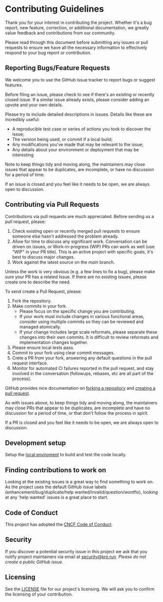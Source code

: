 # Contributing Guidelines

Thank you for your interest in contributing the project. Whether it's a bug report, new feature, correction, or additional documentation, we greatly value feedback and contributions from our community.

Please read through this document before submitting any issues or pull requests to ensure we have all the necessary information to effectively respond to your bug report or contribution.

## Reporting Bugs/Feature Requests

We welcome you to use the GitHub issue tracker to report bugs or suggest features.

Before filing an issue, please check to see if there's an existing or recently closed issue. If a similar issue already exists, please consider adding an upvote and your own details.

Please try to include detailed descriptions in issues. Details like these are incredibly useful:

* A reproducible test case or series of actions you took to discover the issue;
* The version being used, or commit if a local build;
* Any modifications you've made that may be relevant to the issue;
* Any details about your environment or deployment that may be interesting

Note to keep things tidy and moving along, the maintainers may close issues that appear to be duplicates, are incomplete, or have no discussion for a period of time.

If an issue is closed and you feel like it needs to be open, we are always open to discussion.


## Contributing via Pull Requests
Contributions via pull requests are much appreciated. Before sending us a pull request, please:

1. Check existing open or recently merged pull requests to ensure someone else hasn't addressed the problem already.
2. Allow for time to discuss any significant work. Conversation can be driven on issues, or Work-in-progress (WIP) PRs can work as well (use "WIP" in your PR title). This is an active project with specific goals, it's best to discuss major changes.
3. Work against the latest source on the *main* branch.

Unless the work is very obvious (e.g. a few lines to fix a bug), please make sure your PR has a related Issue. If there are no existing issues, please create one to describe the need.

To send create a Pull Request, please:

1. Fork the repository.
2. Make commits in your fork.
   * Please focus on the specific change you are contributing.
   * If your work must include changes in various functional areas, consider using multiple commits so they can be reviewed and managed atomically.
   * If your change includes large scale reformats, please separate these changes into their own commits. It is difficult to review reformats and implementation changes together.
3. Please ensure local tests pass.
4. Commit to your fork using clear commit messages.
5. Crete a PR from your fork, answering any default questions in the pull request interface.
6. Monitor for automated CI failures reported in the pull request, and stay involved in the conversation (followups, rebases, etc are all part of the process).

GitHub provides nice documentation on [forking a repository](https://help.github.com/articles/fork-a-repo/) and [creating a pull request](https://help.github.com/articles/creating-a-pull-request/).

As with issues above, to keep things tidy and moving along, the maintainers may close PRs that appear to be duplicates, are incomplete and have no discussion for a period of time, or that don't follow the process in spirit.

If a PR is closed and you feel like it needs to be open, we are always open to discussion.


## Development setup

Setup the [local enviroment](docs/developer-getting-started.md) to build and test the code locally.

## Finding contributions to work on
Looking at the existing issues is a great way to find something to work on. As the project uses the default GitHub issue labels (enhancement/bug/duplicate/help wanted/invalid/question/wontfix), looking at any 'help wanted' issues is a great place to start.


## Code of Conduct

This project has adopted the [CNCF Code of Conduct](https://github.com/cncf/foundation/blob/main/code-of-conduct.md).


## Security

If you discover a potential security issue in this project we ask that you notify project maintainers via email at security@kro.run.  _Please do not create a public GitHub issue._

## Licensing

See the [LICENSE](LICENSE) file for our project's licensing. We will ask you to confirm the licensing of your contribution.
